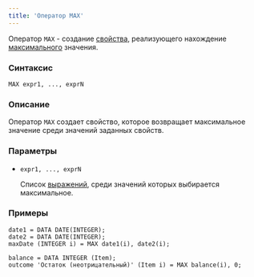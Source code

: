 ```yaml
---
title: 'Оператор MAX'
---
```


Оператор `MAX` - создание [свойства](Properties.md), реализующего нахождение [максимального](Extremum_MAX_MIN.md) значения.

### Синтаксис 

    MAX expr1, ..., exprN

### Описание

Оператор `MAX` создает свойство, которое возвращает максимальное значение среди значений заданных свойств.

### Параметры

- `expr1, ..., exprN`

    Список [выражений](Expression.md), среди значений которых выбирается максимальное.

### Примеры

```lsf
date1 = DATA DATE(INTEGER);
date2 = DATA DATE(INTEGER);
maxDate (INTEGER i) = MAX date1(i), date2(i);

balance = DATA INTEGER (Item);
outcome 'Остаток (неотрицательный)' (Item i) = MAX balance(i), 0;
```
